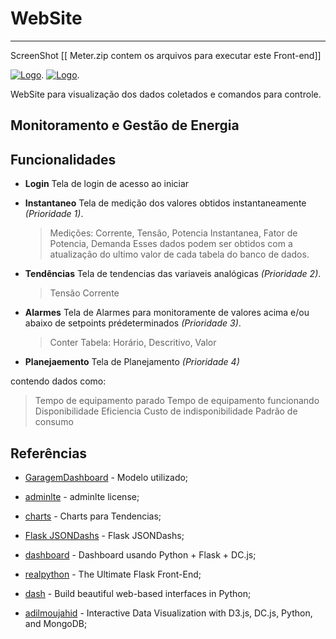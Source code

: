 
# WebSite
-------------------

ScreenShot
[[ Meter.zip contem os arquivos para executar este Front-end]]



[![Logo](https://raw.githubusercontent.com/edgarreis/senseiot/master/sense2.0/WebSite/WebSite1.PNG)](http://echo1001.me/meter/).
[![Logo](https://raw.githubusercontent.com/edgarreis/senseiot/master/sense2.0/WebSite/WebSite2_Tendencias.png)](http://secondway.com.br/garagem-dashboard/adminLTE/pages/charts/flot.html).



WebSite para visualização dos dados coletados e comandos para controle.



Monitoramento e Gestão de Energia
---------------
Funcionalidades
---------------

* **Login** Tela de login de acesso ao iniciar

* **Instantaneo** Tela de medição dos valores obtidos instantaneamente *(Prioridade 1)*.

  > Medições: Corrente, Tensão, Potencia Instantanea, Fator de Potencia, Demanda
  > Esses dados podem ser obtidos com a atualização do ultimo valor de cada tabela do banco de dados.


* **Tendências** Tela de tendencias das variaveis analógicas *(Prioridade 2)*.
  > Tensão 
  > Corrente

* **Alarmes** Tela de Alarmes para monitoramente de valores acima e/ou abaixo de setpoints prédeterminados *(Prioridade 3)*.
  > Conter Tabela: Horário, Descritivo, Valor

* **Planejaemento** Tela de Planejamento *(Prioridade 4)*

contendo dados como: 
  > Tempo de equipamento parado
  > Tempo de equipamento funcionando
  > Disponibilidade
  > Eficiencia
  > Custo de indisponibilidade
  > Padrão de consumo


Referências 
-----------

 * [GaragemDashboard](http://secondway.com.br/garagem-dashboard/i) - Modelo utilizado;
 * [adminlte](https://adminlte.io/docs/2.4/license) - adminlte license;
 * [charts](http://secondway.com.br/garagem-dashboard/adminLTE/pages/charts/flot.html) - Charts para Tendencias;
 
 * [Flask JSONDashs](https://github.com/christabor/flask_jsondash) - Flask JSONDashs;
 
 * [dashboard](https://github.com/anapaulagomes/dashboard) - Dashboard usando Python + Flask + DC.js;
 * [realpython](https://realpython.com/blog/python/the-ultimate-flask-front-end/) - The Ultimate Flask Front-End;
 * [dash](https://plot.ly/products/dash/) - Build beautiful web-based interfaces in Python;
 
 * [adilmoujahid](http://adilmoujahid.com/posts/2015/01/interactive-data-visualization-d3-dc-python-mongodb/) - Interactive Data Visualization with D3.js, DC.js, Python, and MongoDB;
 
 






